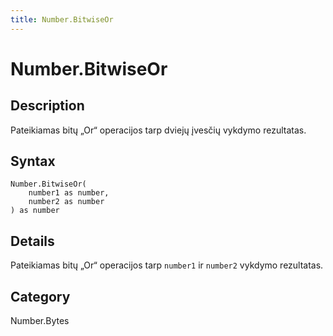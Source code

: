 ```yaml
---
title: Number.BitwiseOr
---
```


# Number.BitwiseOr


## Description

Pateikiamas bitų „Or“ operacijos tarp dviejų įvesčių vykdymo rezultatas.


## Syntax

```powerquery
Number.BitwiseOr(
    number1 as number,
    number2 as number
) as number
```


## Details

Pateikiamas bitų „Or“ operacijos tarp <code>number1</code> ir <code>number2</code> vykdymo rezultatas.



## Category
Number.Bytes
